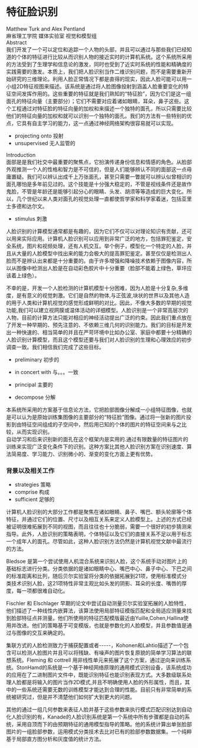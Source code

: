 # 特征脸识别
Matthew Turk and Alex Pentland  
麻省理工学院 媒体实验室 视觉和模型组  
Abstract   
我们开发了一个可以定位和追踪一个人物的头部，并且可以通过与那些我们已经知道的个体的特征进行比较从而识别人物的接近实时的计算机系统。这个系统所采用的方法受到了生理学和信息论的激发，同时也受到了近实时系统的性能和精确度的实践需要的激发。本质上，我们把人脸识别当作二维识别问题，而不是需要重新开始研究的三维理论。利用人脸正常情况下都是直得的现实，因此人脸可能可以用一小组2D特征视图来描述。该系统是通过将人脸图像投射到涵盖人脸重要变化的特征空间发挥作用的。这些重要的特征就是我们熟知的“特征脸”，因为它们是这一组面孔的特征向量（主要部分）；它们不需要对应着诸如眼睛，耳朵，鼻子这些。这个工程通过对特征脸的特征向量的加权和来描述一个独特的面孔，所以只需要比较他们的特征向量的加权和就可以识别一个独特的面孔。我们的方法有一些特别的优点，它具有自主学习的能力，这一点通过神经网络架构很容易就可以实现。

* projecting onto 投射
* unsupervised  无人监管的


Introduction  
面部是是我们社交中最重要的聚焦点，它扮演传递身份信息和情感的角色。从脸部外观推测一个人的性格和智力是不可信的，但是人们能够辨认不同的面部这一点毋庸置疑。我们可以辨认出成千上万张面孔，甚至只需要一瞥就可以辨认似曾相识的面孔哪怕是多年前见过的。这个技能是十分强大稳定的，不管是视线条件还是故作鬼脸，不管是年龄还是能够引起分心的眼睛、头发、胡须等等造成的巨大变化。所以，几个世纪以来人类对面孔的视觉处理一直都使哲学家和科学家着迷，包括亚里士多德和达尔文。

 * stimulus 刺激
   
人脸识别的计算模型通常都是有趣的，因为它们不仅可以对理论知识有贡献，还可以用来实际应用。计算机人脸识别可以应用到非常广泛的地方，包括罪犯鉴定，安全系统，图片和视频处理，还有人机交互。举个例子，模型化一个特定的人脸，并且从大量的人脸模型中找出来的能力会极大的提高罪犯鉴定。甚至仅仅是检测出人脸而不是辨认出来都是十分重要的。由于许多增强和降噪技术依赖于图像内容，所以从图像中检测出人脸是在自动彩色胶片中十分重要（脸部不能着上绿色，草坪应该着上绿色）。

不幸的是，开发一个人脸检测的计算机模型十分困难，因为人脸是十分复杂,多维度，是有意义的视觉刺激。它们是自然的物体,与正弦波,块状的世界以及其他人造的用于人类和计算机视觉的感觉形成鲜明的对比。因此，不像大多数的早期的视觉功能,我们可以建立视网膜或温体活动的详细模型。人脸识别是一个非常高层次的人物，目前的计算方法只能对相应的神经活动提出广泛的约束。因此我们重点放在了开发一种早期的、预先注意的、不依赖三维几何的识别能力。我们的目标是开发出一种快速的、相当简单的并且在严苛环境中比如办公室、家庭中都要十分精确的人脸识别计算模型，而且这个模型还要与我们对人脸识别的生理和心理效应的初步调查一致。我们相信我们完成了这些目标。
  
* preliminary 初步的
* in concert with 与。。。一致  

* principal 主要的
* decompose 分解  

本系统所采用的方案基于信息论方法，它把脸部图像分解成一小组特征图像，也就是可以认为是原始训练集图像的主要部分的“特征脸”图像。通过将一张新的图片投影到由特征空间组成的子空间中，然后用已知的个体的图片的特征空间来与之比较，从而实现识别。  
自动学习和后来识别新的面孔在这个框架内是实用的.通过有限数量的特征图片的训练来实现广泛变化条件下的识别。这种方案比其他人脸识别方案在识别速度、算法简易度、学习能力、识别微小的、渐变的变化方面上更有优势。  

### 背景以及相关工作  
* strategies 策略
* comprise 构成
* sufficient 足够的 

计算机人脸识别的大部分工作都是聚焦在诸如眼睛、鼻子、嘴巴、额头轮廓等个体特征，并通过它们的位置、尺寸以及相互关系来定义人脸模型上。上述的方式已经被证明很难拓展到不同的视图，而且往往也十分脆弱，需要一个很好的初步猜测来指导。此外，人脸识别的策略表明，个体特征以及它们的直接关系不足以用于标志一个成年人的面孔。尽管如此，这种人脸识别方法仍然是计算机视觉文献中最流行的方法。  

Bledsoe 是第一个尝试使用人机混合系统来识别人脸，这个系统手动对图片上的基础标志进行分类。分类依据的是诸如眼睛中心、嘴巴中心、鼻子中心、下巴之间的标准距离和比列，随后贝尔实验室将分类的依据拓展到21项，使用标准模式分类技术识别人脸，这21项特性非常主观比如头发的阴影、耳朵的长度、嘴唇的厚度，每一项都很难自动化。  

Fischler 和 Elschlager 早期的论文中尝试自动测量贝尔实验室拓展的人脸特性，他们描述了一种线性内嵌算法，该算法使用局部特征模版匹配和全局适应测量来找到脸部特征点并测量。他们所使用的特征匹配模版最近由Yuille,Cohen,Hallina使用并改进。他们的策略基于可变模版，也就是参数化的人脸模型，并且参数值是通过与图像的交互来确定的。

集联方式的人脸检测致力于捕获配置或者-----，Kohonen和Lahtio描述了一个包含可以检测人脸图片并且可以将残缺、有噪声的图片恢复原貌的简单学习算法的联想系统。Fleming 和 cottrell 用非线性单元来拓展了这个方案，通过逆向来训练系统。StonHamd的系统是一个基于神经网络原理的通用模式识别设备，该系统成功的应用在了二进制图片文件中，既能识别特征也能识别表现方式。大多数级联系处理人脸都是将输入的图片当作2D模式,并且不明确使用人脸的外形属性，而且，其中的一些系统还需要无数的训练模型才能达到合理的性能。目前只有非常简单的系统被研究过，但是并不清楚他们如何扩大到更大的问题。

其他的通过一组几何参数来表征人脸并基于这些参数来执行模式匹配识别达到自动化人脸识别的有，Kanade的人脸识别系统是第一个系统中所有步骤都是自动的系统，采用自顶而下的由预期特征的通用模型指导的策略。他的系统计算出单张脸部图片的一组脸部参数，运用模式分类技术去比对已有的脸部参数数据集。一个纯粹基于局部直方图分析和灰度值的统计方法。


